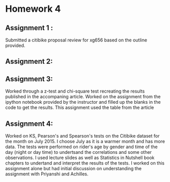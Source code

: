
# Homework 4
## Assignment 1 :
Submitted a citibike proposal review for xg656 based on the outline provided. 
## Assignment 2:

## Assignment 3:
Worked through a z-test and chi-square test recreating the results published in the accompaning article.
Worked on the assignment from the ipython notebook provided by the instructor and filled up the blanks in the code to get the results.
This assignment used the table from the article       

## Assignment 4:
Worked on KS, Pearson's and Spearson's tests on the Citibike dataset for the month on July 2015. I choose July as it is a warmer month and has more data. 
The tests were performed on rider's age by gender and time of the day (night or day time) to undertsand the correlations and some other observations. 
I used lecture slides as well as Statistics in Nutshell book chapters to undertand and interpret the results of the tests. 
I worked on this assignment alone but had initial discussion on understanding the assignment with Priyanshi and Achilles. 
